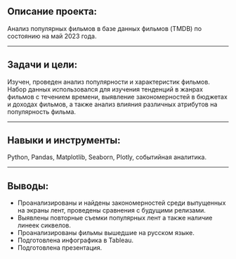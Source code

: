 ## Описание проекта: 
Анализ популярных фильмов в базе данных фильмов (TMDB) по состоянию на май 2023 года.
___

## Задачи и цели: 
Изучен, проведен анализ популярности и характеристик фильмов. Набор данных использовался для  изучения тенденций в жанрах фильмов с течением времени, выявление закономерностей в бюджетах и доходах фильмов, а также анализ влияния различных атрибутов на популярность фильма.
___

## Навыки и инструменты: 
Python, Pandas, Matplotlib, Seaborn, Plotly, событийная аналитика.
___

## Выводы:

- Проанализированы и найдены закономерностей среди выпущенных на экраны лент, проведены сравнения с будущими релизами.
- Выявлены повторные съемки популярных лент а также наличие линеек сиквелов.
- Проанализированы фильмы вышедшие на русском языке.
- Подготовлена инфографика в Tableau.
- Подготовлена презентация.
